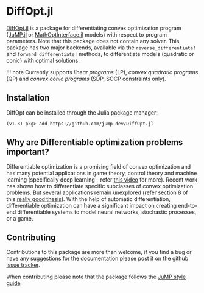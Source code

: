 # DiffOpt.jl

[DiffOpt.jl](https://github.com/jump-dev/DiffOpt.jl) is a package for differentiating convex optimization program ([JuMP.jl](https://github.com/jump-dev/JuMP.jl) or [MathOptInterface.jl](https://github.com/jump-dev/MathOptInterface.jl) models) with respect to program parameters. Note that this package does not contain any solver.
This package has two major backends, available via the `reverse_differentiate!` and `forward_differentiate!` methods, to differentiate models (quadratic or conic) with optimal solutions.

!!! note
    Currently supports *linear programs* (LP), *convex quadratic programs* (QP) and *convex conic programs* (SDP, SOCP constraints only). 


## Installation

DiffOpt can be installed through the Julia package manager:
```
(v1.3) pkg> add https://github.com/jump-dev/DiffOpt.jl
```

## Why are Differentiable optimization problems important?

Differentiable optimization is a promising field of convex optimization and has many potential applications in game theory, control theory and machine learning (specifically deep learning - refer [this video](https://www.youtube.com/watch?v=NrcaNnEXkT8) for more).
Recent work has shown how to differentiate specific subclasses of convex optimization problems. But several applications remain unexplored (refer section 8 of this [really good thesis](https://github.com/bamos/thesis)). With the help of automatic differentiation, differentiable optimization can have a significant impact on creating end-to-end differentiable systems to model neural networks, stochastic processes, or a game.


## Contributing

Contributions to this package are more than welcome, if you find a bug or have any suggestions for the documentation please post it on the [github issue tracker](https://github.com/jump-dev/DiffOpt.jl/issues).

When contributing please note that the package follows the [JuMP style guide](https://jump.dev/JuMP.jl/stable/style/)
